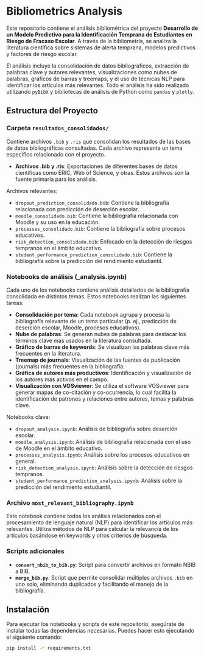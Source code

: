 # Bibliometrics Analysis

Este repositorio contiene el análisis bibliométrica del proyecto **Desarrollo de un Modelo Predictivo para la Identificación Temprana de Estudiantes en Riesgo de Fracaso Escolar**. A través de la bibliometría, se analiza la literatura científica sobre sistemas de alerta temprana, modelos predictivos y factores de riesgo escolar.

El análisis incluye la consolidación de datos bibliográficos, extracción de palabras clave y autores relevantes, visualizaciones como nubes de palabras, gráficos de barras y treemaps, y el uso de técnicas NLP para identificar los artículos más relevantes. Todo el análisis ha sido realizado utilizando `pyBibX` y bibliotecas de análisis de Python como `pandas` y `plotly`.

## Estructura del Proyecto

### Carpeta `resultados_consolidados/`
Contiene archivos `.bib` y `.ris` que consolidan los resultados de las bases de datos bibliográficas consultadas. Cada archivo representa un tema específico relacionado con el proyecto.

- **Archivos .bib y .ris**: Exportaciones de diferentes bases de datos científicas como ERIC, Web of Science, y otras. Estos archivos son la fuente primaria para los análisis.

Archivos relevantes:
- `dropout_prediction_consolidado.bib`: Contiene la bibliografía relacionada con predicción de deserción escolar.
- `moodle_consolidado.bib`: Contiene la bibliografía relacionada con Moodle y su uso en la educación.
- `processes_consolidado.bib`: Contiene la bibliografía sobre procesos educativos.
- `risk_detection_consolidado.bib`: Enfocado en la detección de riesgos tempranos en el ámbito educativo.
- `student_performance_prediction_consolidado.bib`: Contiene la bibliografía sobre la predicción del rendimiento estudiantil.

### Notebooks de análisis (_analysis.ipynb)

Cada uno de los notebooks contiene análisis detallados de la bibliografía consolidada en distintos temas. Estos notebooks realizan las siguientes tareas:

- **Consolidación por tema**: Cada notebook agrupa y procesa la bibliografía relevante de un tema particular (p. ej., predicción de deserción escolar, Moodle, procesos educativos).
- **Nube de palabras**: Se generan nubes de palabras para destacar los términos clave más usados en la literatura consultada.
- **Gráfico de barras de keywords**: Se visualizan las palabras clave más frecuentes en la literatura.
- **Treemap de journals**: Visualización de las fuentes de publicación (journals) más frecuentes en la bibliografía.
- **Gráfica de autores más productivos**: Identificación y visualización de los autores más activos en el campo.
- **Visualización con VOSviewer**: Se utiliza el software VOSviewer para generar mapas de co-citación y co-ocurrencia, lo cual facilita la identificación de patrones y relaciones entre autores, temas y palabras clave.

Notebooks clave:
- `dropout_analysis.ipynb`: Análisis de bibliografía sobre deserción escolar.
- `moodle_analysis.ipynb`: Análisis de bibliografía relacionada con el uso de Moodle en el ámbito educativo.
- `processes_analysis.ipynb`: Análisis sobre los procesos educativos en general.
- `risk_detection_analysis.ipynb`: Análisis sobre la detección de riesgos tempranos.
- `student_performance_prediction_analysis.ipynb`: Análisis sobre la predicción del rendimiento estudiantil.

### Archivo `most_relevant_bibliography.ipynb`

Este notebook contiene todos los análisis relacionados con el procesamiento de lenguaje natural (NLP) para identificar los artículos más relevantes. Utiliza métodos de NLP para calcular la relevancia de los artículos basándose en keywords y otros criterios de búsqueda.

### Scripts adicionales

- **`convert_nbib_to_bib.py`**: Script para convertir archivos en formato NBIB a BIB.
- **`merge_bib.py`**: Script que permite consolidar múltiples archivos `.bib` en uno solo, eliminando duplicados y facilitando el manejo de la bibliografía.

## Instalación

Para ejecutar los notebooks y scripts de este repositorio, asegúrate de instalar todas las dependencias necesarias. Puedes hacer esto ejecutando el siguiente comando:

```bash
pip install -r requirements.txt
```